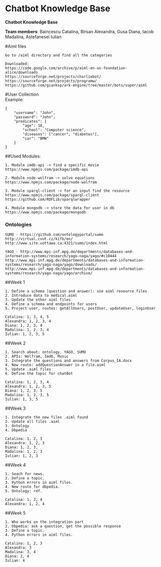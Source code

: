 # Chatbot Knowledge Base

<b>Chatbot Knowledge Base</b>

__Team members__: Baincescu Catalina, Birsan Alexandra, Gusa Diana, Iacob Madalina, Astefanesei Iulian

#Aiml files 

	Go to /aiml directory and find all the categories
	
	Downloaded: 
	https://code.google.com/archive/p/aiml-en-us-foundation-alice/downloads
	https://sourceforge.net/projects/charliebot/
	https://sourceforge.net/projects/programw/
	https://github.com/gianksp/ark-engine/tree/master/bots/super/aiml

	
#User Collection	
Example:

	{
		"username": "John",
		"password": "John",
		"predicates": {
			"age": 18,
			"school": "Computer science",
			"diseases": ["cancer", "diabetes"],
			"car": "BMW"
		}
	}

##Used Modules:
	
	1. Module imdb-api -> find a specific movie  
	https://www.npmjs.com/package/imdb-api
	
	2. Module node-wolfram -> solve equations
	https://www.npmjs.com/package/node-wolfram
	
	3. Module sparql-client -> for an input find the resource
	https://www.npmjs.com/package/sparql-client
	https://github.com/RDFLib/sparqlwrapper
	
	4. Module mongodb -> store the data for user in db
	https://www.npmjs.com/package/mongodb
	

### Ontologies
	
	SUMO - https://github.com/ontologyportal/sumo
	http://virtual.cvut.cz/kifb/en/
	http://www.site.uottawa.ca:4321/sumo/index.html
	
	YAGO - http://www.mpi-inf.mpg.de/departments/databases-and-information-systems/research/yago-naga/yago/#c10444
	http://www.mpi-inf.mpg.de/departments/databases-and-information-systems/research/yago-naga/yago/downloads/
	http://www.mpi-inf.mpg.de/departments/databases-and-information-systems/research/yago-naga/yago/archive/
	

##Week 1

	1. Define a schema (question and answer): use aiml resource files        	
	2. Introduce data to medical.aiml     					 
	3. Update the other aiml files        					 
	4. Define a schema and endpoints for users				  
	5. Project user, routes: getAllUsers, postUser, updateUser, loginUser   
	
	Catalina: 1, 3, 4, 5
	Alexandra: 1, 2, 3, 4
	Diana: 1, 2, 3, 4
	Madalina: 1, 2, 3, 4
	Iulian: 1, 2, 3, 5
	
##Week 2

	1. Search about: ontology, YAGO, SUMO
	2. APIs: Wolfram, Imdb, Music
	3. Integrate the questions and answers from Corpus_IA.docx
	4. New route: addQuestionAnswer in a file.aiml
	5. Update .aiml files 
	6. Define the topic for chatBot
	
	Catalina: 1, 2, 3, 4
	Alexandra: 1, 2, 3, 5
	Diana: 1, 2, 3, 5
	Madalina: 1, 2, 3, 5
	Iulian: 1, 3, 5
	
##Week 3

	1. Integrate the new files .aiml found
	2. Update all files .aiml
	3. Ontology
	4. Dbpedia 
	
	Catalina: 1, 2, 3
	Alexandra: 1, 2, 3
	Diana: 1, 2, 3, 
	Madalina: 1, 2, 3
	Iulian: 1, 2, 3
	
##Week 4
	
	1. Seach for news.
	2. Define a topic.
	3. Python errors in aiml files.
	4. New route for dbpedia.
	5. Ontology: rdf.
	
	Catalina: 1, 2, 4
	Alexandra: 1, 2, 4
	
##Week 5

	1. Who works on the integration part
	2. Dbpedia: ask a question, get the possible response
	3. Define a topic.
	4. Python errors in aiml files.
	
	Catalina: 1, 2, 3
	Alexandra: 3
	Madalina: 3, 4
	Diana: 2, 4
	Iulian: 4
	
